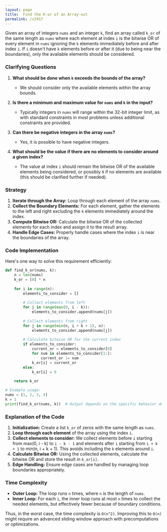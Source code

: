 ```yaml
---
layout: page
title:  Find the K-or of an Array-out
permalink: /s2917
---
```


Given an array of integers `nums` and an integer `k`, find an array called `k_or` of the same length as `nums` where each element at index `i` is the bitwise OR of every element in `nums` ignoring the `k` elements immediately before and after index `i`. If `i` doesn't have `k` elements before or after it (due to being near the boundaries), only the available elements should be considered.

### Clarifying Questions

1. **What should be done when `k` exceeds the bounds of the array?** 
   - We should consider only the available elements within the array bounds.

2. **Is there a minimum and maximum value for `nums` and `k` in the input?**
   - Typically integers in `nums` will range within the 32-bit integer limit, as with standard constraints in most problems unless additional constraints are provided.
   
3. **Can there be negative integers in the array `nums`?**
   - Yes, it is possible to have negative integers.

4. **What should be the value if there are no elements to consider around a given index?**
   - The value at index `i` should remain the bitwise OR of the available elements being considered, or possibly `0` if no elements are available (this should be clarified further if needed).

### Strategy

1. **Iterate through the Array:** Loop through each element of the array `nums`.
2. **Collect the Boundary Elements:** For each element, gather the elements to the left and right excluding the `k` elements immediately around the index.
3. **Compute Bitwise OR:** Calculate the bitwise OR of the collected elements for each index and assign it to the result array.
4. **Handle Edge Cases:** Properly handle cases where the index `i` is near the boundaries of the array.

### Code Implementation

Here's one way to solve this requirement efficiently:

```python
def find_k_or(nums, k):
    n = len(nums)
    k_or = [0] * n
    
    for i in range(n):
        elements_to_consider = []
        
        # Collect elements from left
        for j in range(max(0, i - k)):
            elements_to_consider.append(nums[j])
        
        # Collect elements from right
        for j in range(min(n, i + k + 1), n):
            elements_to_consider.append(nums[j])
        
        # Calculate bitwise OR for the current index
        if elements_to_consider:
            current_or = elements_to_consider[0]
            for num in elements_to_consider[1:]:
                current_or |= num
            k_or[i] = current_or
        else:
            k_or[i] = 0
    
    return k_or

# Example usage:
nums = [1, 2, 3, 4]
k = 1
print(find_k_or(nums, k))  # Output depends on the specific behavior desired at boundaries
```

### Explanation of the Code

1. **Initialization:** Create a list `k_or` of zeros with the same length as `nums`.
2. **Loop through each element** of the array using the index `i`.
3. **Collect elements to consider:** We collect elements before `i` starting from max(0, i - k) to `i - k - 1` and elements after `i` starting from `i + k + 1` to min(n, i + k + 1). This avoids including the `k` elements around `i`.
4. **Calculate Bitwise OR:** Using the collected elements, calculate the bitwise OR and store the result in `k_or[i]`.
5. **Edge Handling:** Ensure edge cases are handled by managing loop boundaries appropriately.

### Time Complexity

- **Outer Loop:** The loop runs `n` times, where `n` is the length of `nums`.
- **Inner Loop:** For each `i`, the inner loop runs at most `n` times to collect the needed elements, but effectively fewer because of boundary conditions.

Thus, in the worst case, the time complexity is `O(n^2)`. Improving this to `O(n)` might require an advanced sliding window approach with precomputations or optimizations.